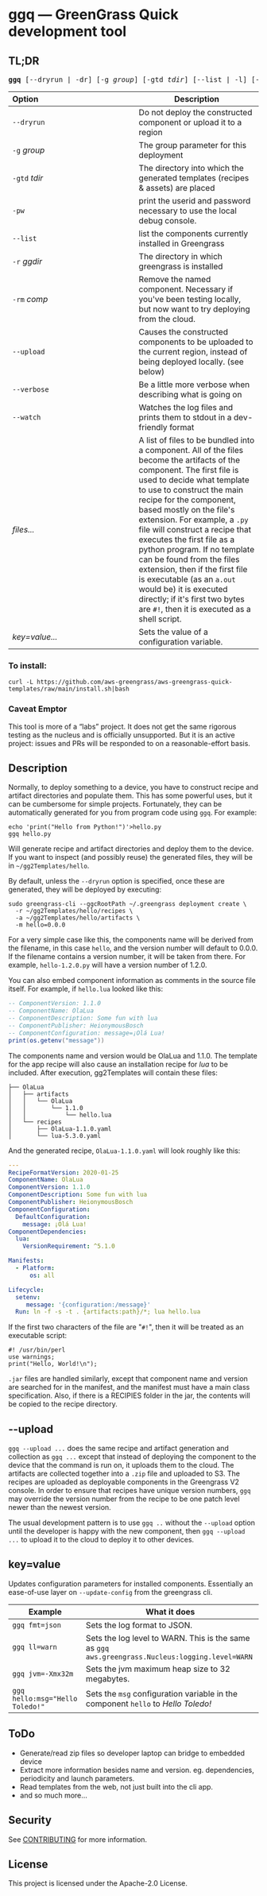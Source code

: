 # ggq — GreenGrass Quick development tool

## TL;DR
<pre><b>ggq</b> [--dryrun | -dr] [-g <i>group</i>] [-gtd <i>tdir</i>] [--list | -l] [-pw] [-r <i>ggdir</i>] [-rm <i>comp</i>] [--upload | -u] [--verbose | -v] [--watch | -w] key=value... <i>files...</i></pre>

Option&numsp;&numsp;&numsp;&numsp;&numsp;&numsp;&numsp;&numsp;&numsp;&numsp;&numsp;&numsp;&numsp;&numsp;&numsp;&numsp;&numsp;&numsp; | Description
------ | -----
`--dryrun` | Do not deploy the constructed component or upload it to a region
`-g` _group_| The group parameter for this deployment
`-gtd` _tdir_| The directory into which the generated templates (recipes & assets) are placed
`-pw` | print the userid and password necessary to use the local debug console.
`--list` | list the components currently installed in Greengrass
`-r` _ggdir_| The directory in which greengrass is installed
`-rm` _comp_| Remove the named component.  Necessary if you've been testing locally, but now want to try deploying from the cloud.
`--upload` | Causes the constructed components to be uploaded to the current region, instead of being deployed locally. (see below)
`--verbose` | Be a little more verbose when describing what is going on
`--watch` | Watches the log files and prints them to stdout in a dev-friendly format
_files..._ | A list of files to be bundled into a component.  All of the files become the artifacts of the component.  The first file is used to decide what template to use to construct the main recipe for the component, based mostly on the file's extension.  For example, a `.py` file will construct a recipe that executes the first file as a python program.  If no template can be found from the files extension, then if the first file is executable (as an `a.out` would be) it is executed directly; if it's first two bytes are `#!`, then it is executed as a shell script.
_key=value..._ | Sets the value of a configuration variable.

### To install:
```
curl -L https://github.com/aws-greengrass/aws-greengrass-quick-templates/raw/main/install.sh|bash
```

### Caveat Emptor
This tool is more of a &ldquo;labs&rdquo; project.  It does not get the same rigorous testing as the nucleus and is officially unsupported.  But it is an active project: issues and PRs will be responded to on a reasonable-effort basis.

## Description
Normally, to deploy something to a device, you have to construct recipe and artifact directories and populate them.  This has some powerful uses, but it can be cumbersome for simple projects. Fortunately, they can be automatically generated for you from program code using `ggq`.  For example:
```
echo 'print("Hello from Python!")'>hello.py
ggq hello.py
```
Will generate recipe and artifact directories and deploy them to the device.  If you want to inspect (and possibly reuse) the generated files, they will be in `~/gg2Templates/hello`.

By default, unless the `--dryrun` option is specified, once these are generated, they will be deployed by executing:
```
sudo greengrass-cli --ggcRootPath ~/.greengrass deployment create \
  -r ~/gg2Templates/hello/recipes \
  -a ~/gg2Templates/hello/artifacts \
  -m hello=0.0.0
```

For a very simple case like this, the components name will be derived from the filename, in this case `hello`, and the version number will default to 0.0.0.  If the filename contains a version number, it will be taken from there.  For example, `hello-1.2.0.py` will have a version number of 1.2.0.

You can also embed component information as comments in the source file itself.  For example, if `hello.lua` looked like this:
```lua
-- ComponentVersion: 1.1.0
-- ComponentName: OlaLua
-- ComponentDescription: Some fun with lua
-- ComponentPublisher: HeionymousBosch
-- ComponentConfiguration: message=¡Olá Lua!
print(os.getenv("message"))
```
The components name and version would be OlaLua and 1.1.0.  The template for the app recipe will also cause an installation recipe for *lua* to be included.  After execution, gg2Templates will contain these files:
```
├── OlaLua
│   ├── artifacts
│   │   └── OlaLua
│   │       └── 1.1.0
│   │           └── hello.lua
│   └── recipes
│       ├── OlaLua-1.1.0.yaml
│       └── lua-5.3.0.yaml
```
And the generated recipe, `OlaLua-1.1.0.yaml` will look roughly like this:
```yaml
---
RecipeFormatVersion: 2020-01-25
ComponentName: OlaLua
ComponentVersion: 1.1.0
ComponentDescription: Some fun with lua
ComponentPublisher: HeionymousBosch
ComponentConfiguration:
  DefaultConfiguration:
    message: ¡Olá Lua!
ComponentDependencies:
  lua:
    VersionRequirement: ^5.1.0

Manifests:
  - Platform:
      os: all

Lifecycle:
  setenv:
     message: '{configuration:/message}'
  Run: ln -f -s -t . {artifacts:path}/*; lua hello.lua
```

If the first two characters of the file are "`#!`", then it will be treated as an executable script:
```
#! /usr/bin/perl
use warnings;
print("Hello, World!\n");
```

`.jar` files are handled similarly, except that component name and version are searched for in the manifest, and the manifest must have a main class specification.  Also, if there is a RECIPIES folder in the jar, the contents will be copied to the recipe directory.

## --upload
`ggq --upload ...` does the same recipe and artifact generation and collection as `ggq ...` except that instead of deploying the component to the device that the command is run on, it uploads them to the cloud.  The artifacts are collected together into a `.zip` file and uploaded to S3.  The recipes are uploaded as deployable components in the Greengrass V2 console.  In order to ensure that recipes have unique version numbers, `ggq` may override the version number from the recipe to be one patch level newer than the newest version.

The usual development pattern is to use `ggq ..` without the `--upload` option until the developer is happy with the new component, then `ggq --upload ...` to upload it to the cloud to deploy it to other devices.

## key=value

Updates configuration parameters for installed components.  Essentially an ease-of-use layer on `--update-config` from the greengrass cli.

Example | What it does
--- | ---
`ggq fmt=json` | Sets the log format to JSON.
`ggq ll=warn` | Sets the log level to WARN.  This is the same as `ggq aws.greengrass.Nucleus:logging.level=WARN`
`ggq jvm=-Xmx32m` | Sets the jvm maximum heap size to 32 megabytes.
`ggq hello:msg="Hello Toledo!"` | Sets the `msg` configuration variable in the component `hello` to _Hello Toledo!_

## ToDo
* Generate/read zip files so developer laptop can bridge to embedded device
* Extract more information besides name and version.  eg. dependencies, periodicity and launch parameters.
* Read templates from the web, not just built into the cli app.
* and so much more...

## Security

See [CONTRIBUTING](CONTRIBUTING.md#security-issue-notifications) for more information.

## License

This project is licensed under the Apache-2.0 License.

